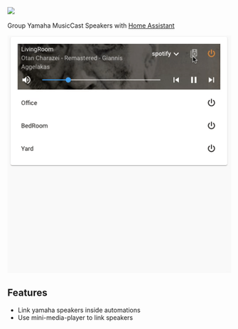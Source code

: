 [![](https://img.shields.io/github/v/release/ppanagiotis/pymusiccast.svg?style=flat-square?style=flat-square)](https://github.com/ppanagiotis/pymusiccast/releases/latest)


Group Yamaha MusicCast Speakers with [Home Assistant](https://github.com/home-assistant/home-assistant)


![Preview Image](https://github.com/ppanagiotis/pymusiccast/raw/master/group_speakers.gif?raw=true)

## Features

* Link yamaha speakers inside automations
* Use mini-media-player to link speakers
